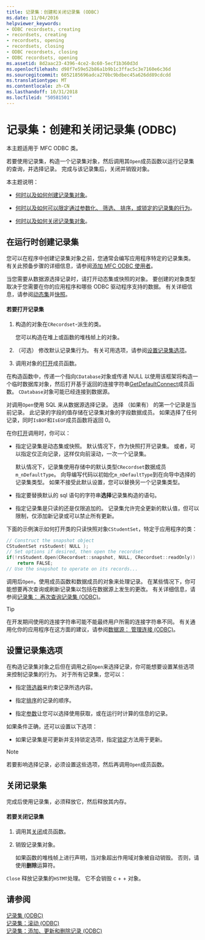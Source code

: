```yaml
---
title: 记录集：创建和关闭记录集 (ODBC)
ms.date: 11/04/2016
helpviewer_keywords:
- ODBC recordsets, creating
- recordsets, creating
- recordsets, opening
- recordsets, closing
- ODBC recordsets, closing
- ODBC recordsets, opening
ms.assetid: 8d2aac23-4396-4ce2-8c60-5ecf1b360d3d
ms.openlocfilehash: d98f7e59e52b86a1b9b1c3ffac5c3e7160e6c36d
ms.sourcegitcommit: 6052185696adca270bc9bdbec45a626dd89cdcdd
ms.translationtype: MT
ms.contentlocale: zh-CN
ms.lasthandoff: 10/31/2018
ms.locfileid: "50581501"
---
```

# <a name="recordset-creating-and-closing-recordsets-odbc"></a>记录集：创建和关闭记录集 (ODBC)

本主题适用于 MFC ODBC 类。

若要使用记录集，构造一个记录集对象，然后调用其`Open`成员函数以运行记录集的查询，并选择记录。 完成与该记录集后，关闭并销毁对象。

本主题说明：

- [何时以及如何创建记录集对象](#_core_creating_recordsets_at_run_time)。

- [何时以及如何可以限定通过参数化、 筛选、 排序，或锁定的记录集的行为](#_core_setting_recordset_options)。

- [何时以及如何关闭记录集对象](#_core_closing_a_recordset)。

##  <a name="_core_creating_recordsets_at_run_time"></a> 在运行时创建记录集

您可以在程序中创建记录集对象之前，您通常会编写应用程序特定的记录集类。 有关此预备步骤的详细信息，请参阅[添加 MFC ODBC 使用者](../../mfc/reference/adding-an-mfc-odbc-consumer.md)。

当您需要从数据源选择记录时，请打开动态集或快照的对象。 要创建的对象类型取决于您需要在你的应用程序和哪些 ODBC 驱动程序支持的数据。 有关详细信息，请参阅[动态集](../../data/odbc/dynaset.md)并[快照](../../data/odbc/snapshot.md)。

#### <a name="to-open-a-recordset"></a>若要打开记录集

1. 构造的对象在`CRecordset`-派生的类。

   您可以构造在堆上或函数的堆栈帧上的对象。

1. （可选） 修改默认记录集行为。 有关可用选项，请参阅[设置记录集选项](#_core_setting_recordset_options)。

1. 调用对象的[打开](../../mfc/reference/crecordset-class.md#open)成员函数。

在构造函数中，传递一个指向`CDatabase`对象或传递 NULL 以使用该框架将构造一个临时数据库对象，然后打开基于返回的连接字符串[GetDefaultConnect](../../mfc/reference/crecordset-class.md#getdefaultconnect)成员函数。 `CDatabase`对象可能已经连接到数据源。

对调用`Open`使用 SQL 来从数据源选择记录。 选择 （如果有） 的第一个记录是当前记录。 此记录的字段的值存储在记录集对象的字段数据成员。 如果选择了任何记录，同时`IsBOF`和`IsEOF`成员函数将返回 0。

在你[打开](../../mfc/reference/crecordset-class.md#open)调用时，你可以：

- 指定记录集是动态集或快照。 默认情况下，作为快照打开记录集。 或者，可以指定仅正向记录，这样仅向前滚动，一次一个记录集。

   默认情况下，记录集使用存储中的默认类型`CRecordset`数据成员`m_nDefaultType`。 向导编写代码以初始化`m_nDefaultType`到在向导中选择的记录集类型。 如果不接受此默认设置，您可以替换另一个记录集类型。

- 指定要替换默认的 sql 语句的字符串**选择**记录集构造的语句。

- 指定记录集是只读的还是仅限追加的。 记录集允许完全更新的默认值，但可以限制，仅添加新记录或可以禁止所有更新。

下面的示例演示如何打开类的只读快照对象`CStudentSet`，特定于应用程序的类：

```cpp
// Construct the snapshot object
CStudentSet rsStudent( NULL );
// Set options if desired, then open the recordset
if(!rsStudent.Open(CRecordset::snapshot, NULL, CRecordset::readOnly))
    return FALSE;
// Use the snapshot to operate on its records...
```

调用后`Open`，使用成员函数和数据成员的对象来处理记录。 在某些情况下，你可能想要再次查询或刷新记录集以包括在数据源上发生的更改。 有关详细信息，请参阅[记录集： 再次查询记录集 (ODBC)](../../data/odbc/recordset-requerying-a-recordset-odbc.md)。

> [!TIP]
>  在开发期间使用的连接字符串可能不能最终用户所需的连接字符串不同。 有关通用化你的应用程序在这方面的建议，请参阅[数据源： 管理连接 (ODBC)](../../data/odbc/data-source-managing-connections-odbc.md)。

##  <a name="_core_setting_recordset_options"></a> 设置记录集选项

在构造记录集对象之后但在调用之前`Open`来选择记录，你可能想要设置某些选项来控制记录集的行为。 对于所有记录集，您可以：

- 指定[筛选器](../../data/odbc/recordset-filtering-records-odbc.md)来约束记录所选内容。

- 指定[排序](../../data/odbc/recordset-sorting-records-odbc.md)的记录的顺序。

- 指定[参数](../../data/odbc/recordset-parameterizing-a-recordset-odbc.md)让您可以选择使用获取，或在运行时计算的信息的记录。

如果条件正确，还可以设置以下选项：

- 如果记录集是可更新并支持锁定选项，指定[锁定](../../data/odbc/recordset-locking-records-odbc.md)方法用于更新。

> [!NOTE]
>  若要影响选择记录，必须设置这些选项，然后再调用`Open`成员函数。

##  <a name="_core_closing_a_recordset"></a> 关闭记录集

完成后使用记录集，必须释放它，然后释放其内存。

#### <a name="to-close-a-recordset"></a>若要关闭记录集

1. 调用其[关闭](../../mfc/reference/crecordset-class.md#close)成员函数。

1. 销毁记录集对象。

   如果函数的堆栈帧上进行声明，当对象超出作用域对象被自动销毁。 否则，请使用**删除**运算符。

`Close` 释放记录集的`HSTMT`处理。 它不会销毁 c + + 对象。

## <a name="see-also"></a>请参阅

[记录集 (ODBC)](../../data/odbc/recordset-odbc.md)<br/>
[记录集：滚动 (ODBC)](../../data/odbc/recordset-scrolling-odbc.md)<br/>
[记录集：添加、更新和删除记录 (ODBC)](../../data/odbc/recordset-adding-updating-and-deleting-records-odbc.md)